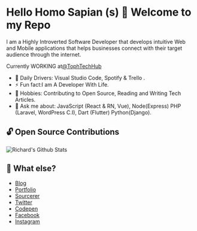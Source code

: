 # Hello Homo Sapian (s) 👋 Welcome to my Repo

I am a Highly Introverted Software Developer that develops intuitive Web and Mobile applications that helps businesses connect with their target audience through the internet.

Currently WORKING at[@TophTechHub](http://tophtechhub.epizy.com)

- 🚀 Daily Drivers: Visual Studio Code, Spotify & Trello .
- ⚡ Fun fact:I am A Developer With Life.
- 🎉 Hobbies: Contributing to Open Source, Reading and Writing Tech Articles.
- 💬 Ask me about: JavaScript (React & RN, Vue), Node(Express) PHP (Laravel, WordPress C.I), Dart (Flutter) Python(Django).


## 🔓 Open Source Contributions

![Richard's Github Stats](https://github-readme-stats.vercel.app/api?username=Richards-isaac&show_icons=true)

## 🤷 What else?

- [Blog](https://dev.to/richardsisaac)
- [Portfolio](https://feycode.github.io)
- [Sourcerer](https://feycode.io/feycode)
- [Twitter](https://twitter.com/feycode)
- [Codepen](https://codepen.io/feycode)
- [Facebook](https://facebook.com/)
- [Instagram](https://www.instagram.com/feycode)
 
